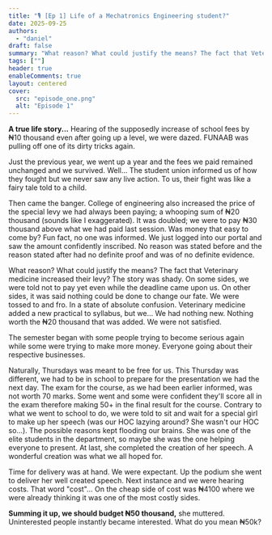 ```yaml
---
title: "🎙️ [Ep 1] Life of a Mechatronics Engineering student?"
date: 2025-09-25
authors:
  - "daniel"
draft: false
summary: "What reason? What could justify the means? The fact that Veterinary medicine increased their levy? The story was shady..."
tags: [""]
header: true
enableComments: true
layout: centered
cover:
  src: "episode_one.png"
  alt: "Episode 1"
---
```


**A true life story...**
Hearing of the supposedly increase of school fees by ₦10 thousand even after going up a level, we were dazed. FUNAAB was pulling off one of its dirty tricks again.

Just the previous year, we went up a year and the fees we paid remained unchanged and we survived. 
Well... The student union informed us of how they fought but we never saw any live action. To us, their fight was like a fairy tale told to a child.

Then came the banger. College of engineering also increased the price of the special levy we had always been paying; a whooping sum of ₦20 thousand (sounds like I exaggerated). It was doubled; we were to pay ₦30 thousand above what we had paid last session. Was money that easy to come by? Fun fact,  no one was informed. We just logged into our portal and saw the amount confidently inscribed. No reason was stated before and the reason stated after had no definite proof and was of no definite evidence.

What reason? What could justify the means? The fact that Veterinary medicine increased their levy? The story was shady. On some sides, we were told not to pay yet even while the deadline came upon us. On other sides, it was said nothing could be done to change our fate. We were tossed to and fro. In a state of absolute confusion. Veterinary medicine added a new practical to syllabus, but we... We had nothing new. Nothing worth the ₦20 thousand that was added. We were not satisfied.

The semester began with some people trying to become serious again while some were trying to make more money. Everyone going about their respective businesses.

Naturally, Thursdays was meant to be free for us. This Thursday was different, we had to be in school to prepare for the presentation we had the next day. The exam for the course, as we had been earlier informed,  was not worth 70 marks. Some went and some were confident they'll score all in the exam therefore making 50+ in the final result for the course. Contrary to what we went to school to do, we were told to sit and wait for a special girl to make up her speech (was our HOC lazying around? She wasn't our HOC so...). The possible reasons kept flooding our brains. She was one of the elite students in the department, so maybe she was the one helping everyone to present.  At last, she completed the creation of her speech. A wonderful creation was what we all hoped for.

Time for delivery was at hand. We were expectant. Up the podium she went to deliver her well created speech. Next instance and we were hearing costs. That word "cost"... On the cheap side of cost was ₦4100 where we were already thinking it was one of the most costly sides. 

**Summing it up, we should budget ₦50 thousand,** she muttered. Uninterested people instantly became interested. What do you mean ₦50k?
